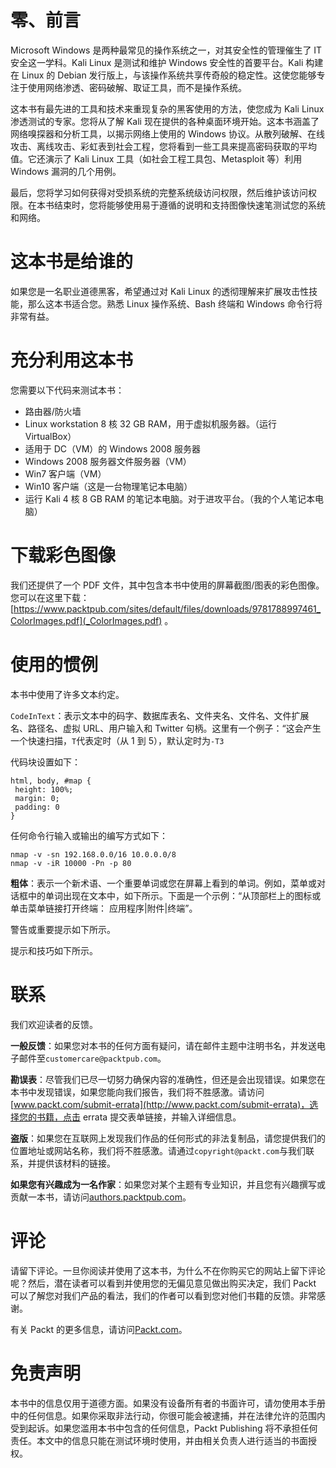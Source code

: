 # 零、前言

Microsoft Windows 是两种最常见的操作系统之一，对其安全性的管理催生了 IT 安全这一学科。Kali Linux 是测试和维护 Windows 安全性的首要平台。Kali 构建在 Linux 的 Debian 发行版上，与该操作系统共享传奇般的稳定性。这使您能够专注于使用网络渗透、密码破解、取证工具，而不是操作系统。

这本书有最先进的工具和技术来重现复杂的黑客使用的方法，使您成为 Kali Linux 渗透测试的专家。您将从了解 Kali 现在提供的各种桌面环境开始。这本书涵盖了网络嗅探器和分析工具，以揭示网络上使用的 Windows 协议。从散列破解、在线攻击、离线攻击、彩虹表到社会工程，您将看到一些工具来提高密码获取的平均值。它还演示了 Kali Linux 工具（如社会工程工具包、Metasploit 等）利用 Windows 漏洞的几个用例。

最后，您将学习如何获得对受损系统的完整系统级访问权限，然后维护该访问权限。在本书结束时，您将能够使用易于遵循的说明和支持图像快速笔测试您的系统和网络。

# 这本书是给谁的

如果您是一名职业道德黑客，希望通过对 Kali Linux 的透彻理解来扩展攻击性技能，那么这本书适合您。熟悉 Linux 操作系统、Bash 终端和 Windows 命令行将非常有益。

# 充分利用这本书

您需要以下代码来测试本书：

*   路由器/防火墙
*   Linux workstation 8 核 32 GB RAM，用于虚拟机服务器。（运行 VirtualBox）
*   适用于 DC（VM）的 Windows 2008 服务器
*   Windows 2008 服务器文件服务器（VM）
*   Win7 客户端（VM）
*   Win10 客户端（这是一台物理笔记本电脑）
*   运行 Kali 4 核 8 GB RAM 的笔记本电脑。对于进攻平台。（我的个人笔记本电脑）

# 下载彩色图像

我们还提供了一个 PDF 文件，其中包含本书中使用的屏幕截图/图表的彩色图像。您可以在这里下载：[https://www.packtpub.com/sites/default/files/downloads/9781788997461_ColorImages.pdf](_ColorImages.pdf) 。

# 使用的惯例

本书中使用了许多文本约定。

`CodeInText`：表示文本中的码字、数据库表名、文件夹名、文件名、文件扩展名、路径名、虚拟 URL、用户输入和 Twitter 句柄。这里有一个例子：“这会产生一个快速扫描，`T`代表定时（从 1 到 5），默认定时为`-T3`

代码块设置如下：

```
html, body, #map {
 height: 100%; 
 margin: 0;
 padding: 0
}
```

任何命令行输入或输出的编写方式如下：

```
nmap -v -sn 192.168.0.0/16 10.0.0.0/8
nmap -v -iR 10000 -Pn -p 80
```

**粗体**：表示一个新术语、一个重要单词或您在屏幕上看到的单词。例如，菜单或对话框中的单词出现在文本中，如下所示。下面是一个示例：“从顶部栏上的图标或单击菜单链接打开终端：
应用程序|附件|终端”。

警告或重要提示如下所示。

提示和技巧如下所示。

# 联系

我们欢迎读者的反馈。

**一般反馈**：如果您对本书的任何方面有疑问，请在邮件主题中注明书名，并发送电子邮件至`customercare@packtpub.com`。

**勘误表**：尽管我们已尽一切努力确保内容的准确性，但还是会出现错误。如果您在本书中发现错误，如果您能向我们报告，我们将不胜感激。请访问[www.packt.com/submit-errata](http://www.packt.com/submit-errata)，选择您的书籍，点击 errata 提交表单链接，并输入详细信息。

**盗版**：如果您在互联网上发现我们作品的任何形式的非法复制品，请您提供我们的位置地址或网站名称，我们将不胜感激。请通过`copyright@packt.com`与我们联系，并提供该材料的链接。

**如果您有兴趣成为一名作家**：如果您对某个主题有专业知识，并且您有兴趣撰写或贡献一本书，请访问[authors.packtpub.com](http://authors.packtpub.com/)。

# 评论

请留下评论。一旦你阅读并使用了这本书，为什么不在你购买它的网站上留下评论呢？然后，潜在读者可以看到并使用您的无偏见意见做出购买决定，我们 Packt 可以了解您对我们产品的看法，我们的作者可以看到您对他们书籍的反馈。非常感谢。

有关 Packt 的更多信息，请访问[Packt.com](http://www.packt.com/)。

# 免责声明

本书中的信息仅用于道德方面。如果没有设备所有者的书面许可，请勿使用本手册中的任何信息。如果你采取非法行动，你很可能会被逮捕，并在法律允许的范围内受到起诉。如果您滥用本书中包含的任何信息，Packt Publishing 将不承担任何责任。本文中的信息只能在测试环境时使用，并由相关负责人进行适当的书面授权。